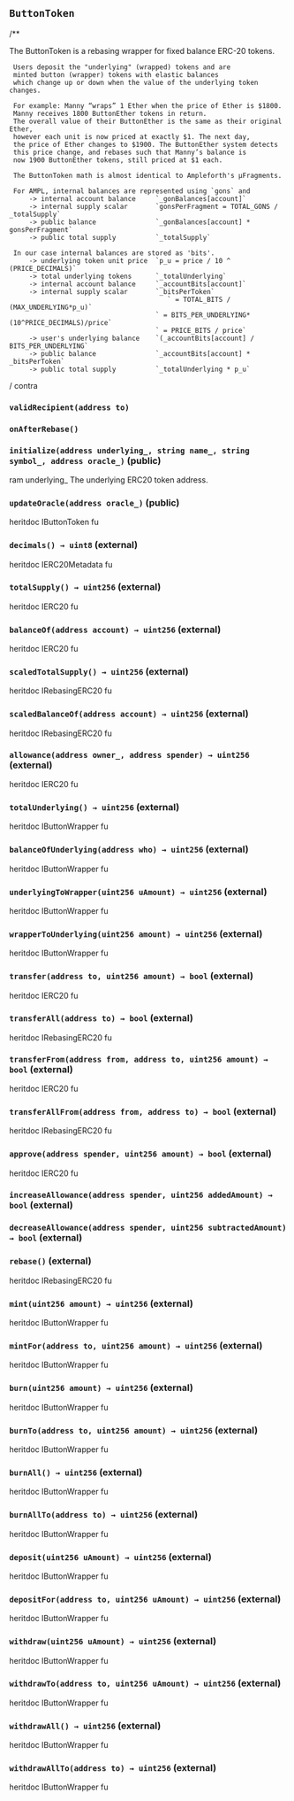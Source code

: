 ## `ButtonToken`

/**


The ButtonToken is a rebasing wrapper for fixed balance ERC-20 tokens.

     Users deposit the "underlying" (wrapped) tokens and are
     minted button (wrapper) tokens with elastic balances
     which change up or down when the value of the underlying token changes.

     For example: Manny “wraps” 1 Ether when the price of Ether is $1800.
     Manny receives 1800 ButtonEther tokens in return.
     The overall value of their ButtonEther is the same as their original Ether,
     however each unit is now priced at exactly $1. The next day,
     the price of Ether changes to $1900. The ButtonEther system detects
     this price change, and rebases such that Manny’s balance is
     now 1900 ButtonEther tokens, still priced at $1 each.

     The ButtonToken math is almost identical to Ampleforth's μFragments.

     For AMPL, internal balances are represented using `gons` and
         -> internal account balance     `_gonBalances[account]`
         -> internal supply scalar       `gonsPerFragment = TOTAL_GONS / _totalSupply`
         -> public balance               `_gonBalances[account] * gonsPerFragment`
         -> public total supply          `_totalSupply`

     In our case internal balances are stored as 'bits'.
         -> underlying token unit price  `p_u = price / 10 ^ (PRICE_DECIMALS)`
         -> total underlying tokens      `_totalUnderlying`
         -> internal account balance     `_accountBits[account]`
         -> internal supply scalar       `_bitsPerToken`
                                            ` = TOTAL_BITS / (MAX_UNDERLYING*p_u)`
                                         ` = BITS_PER_UNDERLYING*(10^PRICE_DECIMALS)/price`
                                         ` = PRICE_BITS / price`
         -> user's underlying balance    `(_accountBits[account] / BITS_PER_UNDERLYING`
         -> public balance               `_accountBits[account] * _bitsPerToken`
         -> public total supply          `_totalUnderlying * p_u`


/
contra

### `validRecipient(address to)`





### `onAfterRebase()`






### `initialize(address underlying_, string name_, string symbol_, address oracle_)` (public)

ram underlying_ The underlying ERC20 token address.




### `updateOracle(address oracle_)` (public)

heritdoc IButtonToken
    fu



### `decimals() → uint8` (external)

heritdoc IERC20Metadata
    fu



### `totalSupply() → uint256` (external)

heritdoc IERC20
    fu



### `balanceOf(address account) → uint256` (external)

heritdoc IERC20
    fu



### `scaledTotalSupply() → uint256` (external)

heritdoc IRebasingERC20
    fu



### `scaledBalanceOf(address account) → uint256` (external)

heritdoc IRebasingERC20
    fu



### `allowance(address owner_, address spender) → uint256` (external)

heritdoc IERC20
    fu



### `totalUnderlying() → uint256` (external)

heritdoc IButtonWrapper
    fu



### `balanceOfUnderlying(address who) → uint256` (external)

heritdoc IButtonWrapper
    fu



### `underlyingToWrapper(uint256 uAmount) → uint256` (external)

heritdoc IButtonWrapper
    fu



### `wrapperToUnderlying(uint256 amount) → uint256` (external)

heritdoc IButtonWrapper
    fu



### `transfer(address to, uint256 amount) → bool` (external)

heritdoc IERC20
    fu



### `transferAll(address to) → bool` (external)

heritdoc IRebasingERC20
    fu



### `transferFrom(address from, address to, uint256 amount) → bool` (external)

heritdoc IERC20
    fu



### `transferAllFrom(address from, address to) → bool` (external)

heritdoc IRebasingERC20
    fu



### `approve(address spender, uint256 amount) → bool` (external)

heritdoc IERC20
    fu



### `increaseAllowance(address spender, uint256 addedAmount) → bool` (external)





### `decreaseAllowance(address spender, uint256 subtractedAmount) → bool` (external)





### `rebase()` (external)

heritdoc IRebasingERC20
    fu



### `mint(uint256 amount) → uint256` (external)

heritdoc IButtonWrapper
    fu



### `mintFor(address to, uint256 amount) → uint256` (external)

heritdoc IButtonWrapper
    fu



### `burn(uint256 amount) → uint256` (external)

heritdoc IButtonWrapper
    fu



### `burnTo(address to, uint256 amount) → uint256` (external)

heritdoc IButtonWrapper
    fu



### `burnAll() → uint256` (external)

heritdoc IButtonWrapper
    fu



### `burnAllTo(address to) → uint256` (external)

heritdoc IButtonWrapper
    fu



### `deposit(uint256 uAmount) → uint256` (external)

heritdoc IButtonWrapper
    fu



### `depositFor(address to, uint256 uAmount) → uint256` (external)

heritdoc IButtonWrapper
    fu



### `withdraw(uint256 uAmount) → uint256` (external)

heritdoc IButtonWrapper
    fu



### `withdrawTo(address to, uint256 uAmount) → uint256` (external)

heritdoc IButtonWrapper
    fu



### `withdrawAll() → uint256` (external)

heritdoc IButtonWrapper
    fu



### `withdrawAllTo(address to) → uint256` (external)

heritdoc IButtonWrapper
    fu





